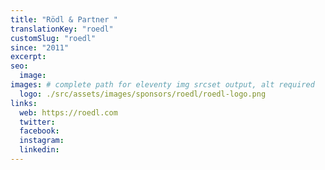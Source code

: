 ```yaml
---
title: "Rödl & Partner "
translationKey: "roedl"
customSlug: "roedl"
since: "2011"
excerpt:
seo:
  image:
images: # complete path for eleventy img srcset output, alt required
  logo: ./src/assets/images/sponsors/roedl/roedl-logo.png
links:
  web: https://roedl.com
  twitter:
  facebook:
  instagram:
  linkedin:
---
```

